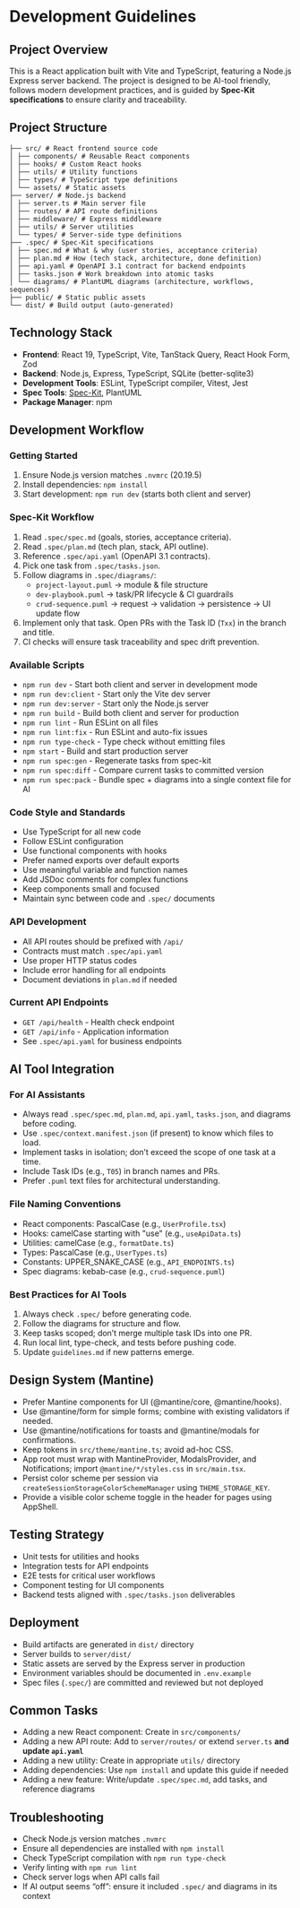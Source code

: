 # Development Guidelines

## Project Overview
This is a React application built with Vite and TypeScript, featuring a Node.js Express server backend. The project is designed to be AI-tool friendly, follows modern development practices, and is guided by **Spec-Kit specifications** to ensure clarity and traceability.

## Project Structure
```
├── src/ # React frontend source code
│ ├── components/ # Reusable React components
│ ├── hooks/ # Custom React hooks
│ ├── utils/ # Utility functions
│ ├── types/ # TypeScript type definitions
│ └── assets/ # Static assets
├── server/ # Node.js backend
│ ├── server.ts # Main server file
│ ├── routes/ # API route definitions
│ ├── middleware/ # Express middleware
│ ├── utils/ # Server utilities
│ └── types/ # Server-side type definitions
├── .spec/ # Spec-Kit specifications
│ ├── spec.md # What & why (user stories, acceptance criteria)
│ ├── plan.md # How (tech stack, architecture, done definition)
│ ├── api.yaml # OpenAPI 3.1 contract for backend endpoints
│ ├── tasks.json # Work breakdown into atomic tasks
│ └── diagrams/ # PlantUML diagrams (architecture, workflows, sequences)
├── public/ # Static public assets
└── dist/ # Build output (auto-generated)
```


## Technology Stack
- **Frontend**: React 19, TypeScript, Vite, TanStack Query, React Hook Form, Zod
- **Backend**: Node.js, Express, TypeScript, SQLite (better-sqlite3)
- **Development Tools**: ESLint, TypeScript compiler, Vitest, Jest
- **Spec Tools**: [Spec-Kit](https://github.com/github/spec-kit), PlantUML
- **Package Manager**: npm

## Development Workflow

### Getting Started
1. Ensure Node.js version matches `.nvmrc` (20.19.5)
2. Install dependencies: `npm install`
3. Start development: `npm run dev` (starts both client and server)

### Spec-Kit Workflow
1. Read `.spec/spec.md` (goals, stories, acceptance criteria).
2. Read `.spec/plan.md` (tech plan, stack, API outline).
3. Reference `.spec/api.yaml` (OpenAPI 3.1 contracts).
4. Pick one task from `.spec/tasks.json`.
5. Follow diagrams in `.spec/diagrams/`:
    - `project-layout.puml` → module & file structure
    - `dev-playbook.puml` → task/PR lifecycle & CI guardrails
    - `crud-sequence.puml` → request → validation → persistence → UI update flow
6. Implement only that task. Open PRs with the Task ID (`Txx`) in the branch and title.
7. CI checks will ensure task traceability and spec drift prevention.

### Available Scripts
- `npm run dev` - Start both client and server in development mode
- `npm run dev:client` - Start only the Vite dev server
- `npm run dev:server` - Start only the Node.js server
- `npm run build` - Build both client and server for production
- `npm run lint` - Run ESLint on all files
- `npm run lint:fix` - Run ESLint and auto-fix issues
- `npm run type-check` - Type check without emitting files
- `npm start` - Build and start production server
- `npm run spec:gen` - Regenerate tasks from spec-kit
- `npm run spec:diff` - Compare current tasks to committed version
- `npm run spec:pack` - Bundle spec + diagrams into a single context file for AI

### Code Style and Standards
- Use TypeScript for all new code
- Follow ESLint configuration
- Use functional components with hooks
- Prefer named exports over default exports
- Use meaningful variable and function names
- Add JSDoc comments for complex functions
- Keep components small and focused
- Maintain sync between code and `.spec/` documents

### API Development
- All API routes should be prefixed with `/api/`
- Contracts must match `.spec/api.yaml`
- Use proper HTTP status codes
- Include error handling for all endpoints
- Document deviations in `plan.md` if needed

### Current API Endpoints
- `GET /api/health` - Health check endpoint
- `GET /api/info` - Application information
- See `.spec/api.yaml` for business endpoints

## AI Tool Integration

### For AI Assistants
- Always read `.spec/spec.md`, `plan.md`, `api.yaml`, `tasks.json`, and diagrams before coding.
- Use `.spec/context.manifest.json` (if present) to know which files to load.
- Implement tasks in isolation; don’t exceed the scope of one task at a time.
- Include Task IDs (e.g., `T05`) in branch names and PRs.
- Prefer `.puml` text files for architectural understanding.

### File Naming Conventions
- React components: PascalCase (e.g., `UserProfile.tsx`)
- Hooks: camelCase starting with "use" (e.g., `useApiData.ts`)
- Utilities: camelCase (e.g., `formatDate.ts`)
- Types: PascalCase (e.g., `UserTypes.ts`)
- Constants: UPPER_SNAKE_CASE (e.g., `API_ENDPOINTS.ts`)
- Spec diagrams: kebab-case (e.g., `crud-sequence.puml`)

### Best Practices for AI Tools
1. Always check `.spec/` before generating code.
2. Follow the diagrams for structure and flow.
3. Keep tasks scoped; don’t merge multiple task IDs into one PR.
4. Run local lint, type-check, and tests before pushing code.
5. Update `guidelines.md` if new patterns emerge.

## Design System (Mantine)
- Prefer Mantine components for UI (@mantine/core, @mantine/hooks).
- Use @mantine/form for simple forms; combine with existing validators if needed.
- Use @mantine/notifications for toasts and @mantine/modals for confirmations.
- Keep tokens in `src/theme/mantine.ts`; avoid ad-hoc CSS.
- App root must wrap with MantineProvider, ModalsProvider, and Notifications; import `@mantine/*/styles.css` in `src/main.tsx`.
- Persist color scheme per session via `createSessionStorageColorSchemeManager` using `THEME_STORAGE_KEY`.
- Provide a visible color scheme toggle in the header for pages using AppShell.

## Testing Strategy
- Unit tests for utilities and hooks
- Integration tests for API endpoints
- E2E tests for critical user workflows
- Component testing for UI components
- Backend tests aligned with `.spec/tasks.json` deliverables

## Deployment
- Build artifacts are generated in `dist/` directory
- Server builds to `server/dist/`
- Static assets are served by the Express server in production
- Environment variables should be documented in `.env.example`
- Spec files (`.spec/`) are committed and reviewed but not deployed

## Common Tasks
- Adding a new React component: Create in `src/components/`
- Adding a new API route: Add to `server/routes/` or extend `server.ts` **and update `api.yaml`**
- Adding a new utility: Create in appropriate `utils/` directory
- Adding dependencies: Use `npm install` and update this guide if needed
- Adding a new feature: Write/update `.spec/spec.md`, add tasks, and reference diagrams

## Troubleshooting
- Check Node.js version matches `.nvmrc`
- Ensure all dependencies are installed with `npm install`
- Check TypeScript compilation with `npm run type-check`
- Verify linting with `npm run lint`
- Check server logs when API calls fail
- If AI output seems “off”: ensure it included `.spec/` and diagrams in its context
